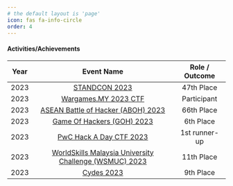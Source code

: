 ```yaml
---
# the default layout is 'page'
icon: fas fa-info-circle
order: 4
---
```


<h4>Activities/Achievements</h4>

| Year | Event Name       | Role / Outcome |
|:----:|:----------------:|:--------------:|
| 2023 | [STANDCON 2023](https://ctf.standcon.n0h4ts.com/)     |    47th Place    |
| 2023 | [Wargames.MY 2023 CTF](https://wargames.my/2023/#wgmy)     |    Participant     |
| 2023 | [ASEAN Battle of Hacker (ABOH) 2023](https://new.apu.edu.my/asean-battle-of-hackers-aboh-2023-triumphs-transformations-and-cybersecurity-champions#:~:text=The%20ASEAN%20Battle%20of%20Hackers,innovative%20approach%20and%20international%20flair.)    |       66th Place       |
| 2023 | [Game Of Hackers (GOH) 2023](https://goh.miit.unikl.edu.my/) |     6th Place      |
| 2023 | [PwC Hack A Day CTF 2023](https://www.pwc.com/my/en/events/2023/hack-a-day/event-highlights.html) |     1st runner-up      |
| 2023 | [WorldSkills Malaysia University Challenge (WSMUC) 2023](https://www.unikl.edu.my/medalsatwsmuc2023/) |     11th Place      |
| 2023 | [Cydes 2023](https://cydes.my/events)       |  9th Place     |

